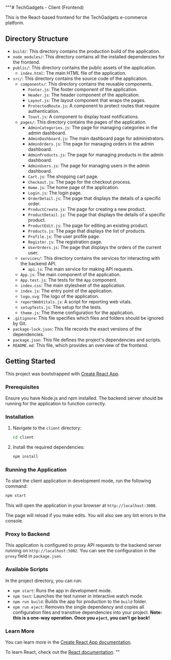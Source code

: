 """# TechGadgets - Client (Frontend)

This is the React-based frontend for the TechGadgets e-commerce platform.

## Directory Structure

*   `build/`: This directory contains the production build of the application.
*   `node_modules/`: This directory contains all the installed dependencies for the frontend.
*   `public/`: This directory contains the public assets of the application.
    *   `index.html`: The main HTML file of the application.
*   `src/`: This directory contains the source code of the application.
    *   `components/`: This directory contains the reusable components.
        *   `Footer.js`: The footer component of the application.
        *   `Header.js`: The header component of the application.
        *   `Layout.js`: The layout component that wraps the pages.
        *   `ProtectedRoute.js`: A component to protect routes that require authentication.
        *   `Toast.js`: A component to display toast notifications.
    *   `pages/`: This directory contains the pages of the application.
        *   `AdminCategories.js`: The page for managing categories in the admin dashboard.
        *   `AdminDashboard.js`: The main dashboard page for administrators.
        *   `AdminOrders.js`: The page for managing orders in the admin dashboard.
        *   `AdminProducts.js`: The page for managing products in the admin dashboard.
        *   `AdminUsers.js`: The page for managing users in the admin dashboard.
        *   `Cart.js`: The shopping cart page.
        *   `Checkout.js`: The page for the checkout process.
        *   `Home.js`: The home page of the application.
        *   `Login.js`: The login page.
        *   `OrderDetail.js`: The page that displays the details of a specific order.
        *   `ProductCreate.js`: The page for creating a new product.
        *   `ProductDetail.js`: The page that displays the details of a specific product.
        *   `ProductEdit.js`: The page for editing an existing product.
        *   `Products.js`: The page that displays the list of products.
        *   `Profile.js`: The user profile page.
        *   `Register.js`: The registration page.
        *   `UserOrders.js`: The page that displays the orders of the current user.
    *   `services/`: This directory contains the services for interacting with the backend API.
        *   `api.js`: The main service for making API requests.
    *   `App.js`: The main component of the application.
    *   `App.test.js`: The tests for the `App` component.
    *   `index.css`: The main stylesheet of the application.
    *   `index.js`: The entry point of the application.
    *   `logo.svg`: The logo of the application.
    *   `reportWebVitals.js`: A script for reporting web vitals.
    *   `setupTests.js`: The setup for the tests.
    *   `theme.js`: The theme configuration for the application.
*   `.gitignore`: This file specifies which files and folders should be ignored by Git.
*   `package-lock.json`: This file records the exact versions of the dependencies.
*   `package.json`: This file defines the project's dependencies and scripts.
*   `README.md`: This file, which provides an overview of the frontend.

## Getting Started

This project was bootstrapped with [Create React App](https://github.com/facebook/create-react-app).

### Prerequisites

Ensure you have Node.js and npm installed. The backend server should be running for the application to function correctly.

### Installation

1.  Navigate to the `client` directory:
    ```bash
    cd client
    ```
2.  Install the required dependencies:
    ```bash
    npm install
    ```

### Running the Application

To start the client application in development mode, run the following command:

```bash
npm start
```

This will open the application in your browser at `http://localhost:3000`.

The page will reload if you make edits.
You will also see any lint errors in the console.

### Proxy to Backend

This application is configured to proxy API requests to the backend server running on `http://localhost:5002`. You can see the configuration in the `proxy` field in `package.json`.

### Available Scripts

In the project directory, you can run:

*   `npm start`: Runs the app in development mode.
*   `npm test`: Launches the test runner in interactive watch mode.
*   `npm run build`: Builds the app for production to the `build` folder.
*   `npm run eject`: Removes the single dependency and copies all configuration files and transitive dependencies into your project. **Note: this is a one-way operation. Once you `eject`, you can’t go back!**

### Learn More

You can learn more in the [Create React App documentation](https://facebook.github.io/create-react-app/docs/getting-started).

To learn React, check out the [React documentation](https://reactjs.org/).
""